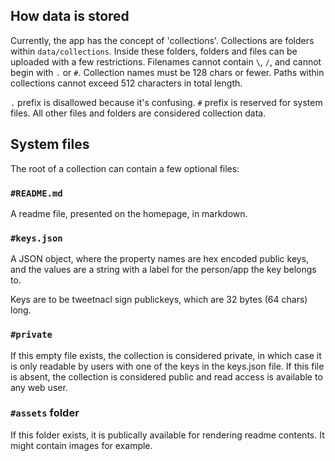 ## How data is stored

Currently, the app has the concept of 'collections'. Collections are folders
within `data/collections`. Inside these folders, folders and files can be uploaded
with a few restrictions. Filenames cannot contain `\`, `/`, and cannot begin with
`.` or `#`. Collection names must be 128 chars or fewer. Paths within collections
cannot exceed 512 characters in total length.

`.` prefix is disallowed because it's confusing. `#` prefix is reserved for system
files. All other files and folders are considered collection data.

## System files

The root of a collection can contain a few optional files:

### `#README.md`

A readme file, presented on the homepage, in markdown.

### `#keys.json`

A JSON object, where the property names are hex encoded public keys, and the values are
a string with a label for the person/app the key belongs to.

Keys are to be tweetnacl sign publickeys, which are 32 bytes (64 chars) long.

### `#private`

If this empty file exists, the collection is considered private, in which case it is
only readable by users with one of the keys in the keys.json file. If this file is
absent, the collection is considered public and read access is available to any web user.

### `#assets` folder

If this folder exists, it is publically available for rendering readme contents.
It might contain images for example.